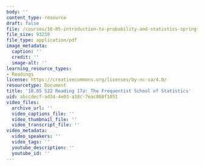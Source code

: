 ```yaml
---
body: ''
content_type: resource
draft: false
file: /courses/18-05-introduction-to-probability-and-statistics-spring-2022/mit18_05_s22_class17-prep-a.pdf
file_size: 93250
file_type: application/pdf
image_metadata:
  caption: ''
  credit: ''
  image-alt: ''
learning_resource_types:
- Readings
license: https://creativecommons.org/licenses/by-nc-sa/4.0/
resourcetype: Document
title: '18.05 S22 Reading 17a: The Frequentist School of Statistics'
uid: abccdecf-ad34-4e03-a38c-7eac868f1051
video_files:
  archive_url: ''
  video_captions_file: ''
  video_thumbnail_file: ''
  video_transcript_file: ''
video_metadata:
  video_speakers: ''
  video_tags: ''
  youtube_description: ''
  youtube_id: ''
---
```

